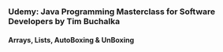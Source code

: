 ### Udemy: Java Programming Masterclass for Software Developers by Tim Buchalka

#### Arrays, Lists, AutoBoxing & UnBoxing
